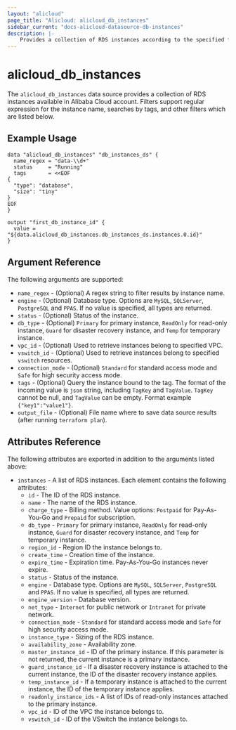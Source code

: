 ```yaml
---
layout: "alicloud"
page_title: "Alicloud: alicloud_db_instances"
sidebar_current: "docs-alicloud-datasource-db-instances"
description: |-
    Provides a collection of RDS instances according to the specified filters.
---
```


# alicloud\_db\_instances

The `alicloud_db_instances` data source provides a collection of RDS instances available in Alibaba Cloud account.
Filters support regular expression for the instance name, searches by tags, and other filters which are listed below.

## Example Usage

```
data "alicloud_db_instances" "db_instances_ds" {
  name_regex = "data-\\d+"
  status     = "Running"
  tags       = <<EOF
{
  "type": "database",
  "size": "tiny"
}
EOF
}

output "first_db_instance_id" {
  value = "${data.alicloud_db_instances.db_instances_ds.instances.0.id}"
}
```

## Argument Reference

The following arguments are supported:

* `name_regex` - (Optional) A regex string to filter results by instance name.
* `engine` - (Optional) Database type. Options are `MySQL`, `SQLServer`, `PostgreSQL` and `PPAS`. If no value is specified, all types are returned.
* `status` - (Optional) Status of the instance.
* `db_type` - (Optional) `Primary` for primary instance, `ReadOnly` for read-only instance, `Guard` for disaster recovery instance, and `Temp` for temporary instance.
* `vpc_id` - (Optional) Used to retrieve instances belong to specified VPC.
* `vswitch_id` - (Optional) Used to retrieve instances belong to specified `vswitch` resources.
* `connection_mode` - (Optional) `Standard` for standard access mode and `Safe` for high security access mode.
* `tags` - (Optional) Query the instance bound to the tag. The format of the incoming value is `json` string, including `TagKey` and `TagValue`. `TagKey` cannot be null, and `TagValue` can be empty. Format example `{"key1":"value1"}`.
* `output_file` - (Optional) File name where to save data source results (after running `terraform plan`).

## Attributes Reference

The following attributes are exported in addition to the arguments listed above:

* `instances` - A list of RDS instances. Each element contains the following attributes:
  * `id` - The ID of the RDS instance.
  * `name` - The name of the RDS instance.
  * `charge_type` - Billing method. Value options: `Postpaid` for Pay-As-You-Go and `Prepaid` for subscription.
  * `db_type` - `Primary` for primary instance, `ReadOnly` for read-only instance, `Guard` for disaster recovery instance, and `Temp` for temporary instance.
  * `region_id` - Region ID the instance belongs to.
  * `create_time` - Creation time of the instance.
  * `expire_time` - Expiration time. Pay-As-You-Go instances never expire.
  * `status` - Status of the instance.
  * `engine` - Database type. Options are `MySQL`, `SQLServer`, `PostgreSQL` and `PPAS`. If no value is specified, all types are returned.
  * `engine_version` - Database version.
  * `net_type` - `Internet` for public network or `Intranet` for private network.
  * `connection_mode` - `Standard` for standard access mode and `Safe` for high security access mode.
  * `instance_type` - Sizing of the RDS instance.
  * `availability_zone` - Availability zone.
  * `master_instance_id` - ID of the primary instance. If this parameter is not returned, the current instance is a primary instance.
  * `guard_instance_id` - If a disaster recovery instance is attached to the current instance, the ID of the disaster recovery instance applies.
  * `temp_instance_id` - If a temporary instance is attached to the current instance, the ID of the temporary instance applies.
  * `readonly_instance_ids` - A list of IDs of read-only instances attached to the primary instance.
  * `vpc_id` - ID of the VPC the instance belongs to.
  * `vswitch_id` - ID of the VSwitch the instance belongs to.
